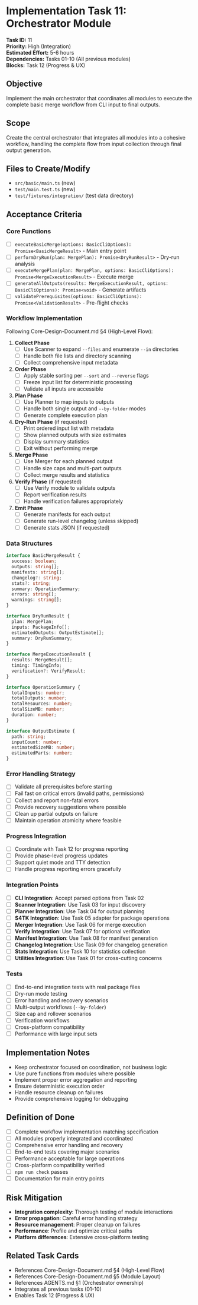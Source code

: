 # Implementation Task 11: Orchestrator Module

**Task ID:** 11  
**Priority:** High (Integration)  
**Estimated Effort:** 5-6 hours  
**Dependencies:** Tasks 01-10 (All previous modules)  
**Blocks:** Task 12 (Progress & UX)  

## Objective
Implement the main orchestrator that coordinates all modules to execute the complete basic merge workflow from CLI input to final outputs.

## Scope
Create the central orchestrator that integrates all modules into a cohesive workflow, handling the complete flow from input collection through final output generation.

## Files to Create/Modify
- `src/basic/main.ts` (new)
- `test/main.test.ts` (new)
- `test/fixtures/integration/` (test data directory)

## Acceptance Criteria

### Core Functions
- [ ] `executeBasicMerge(options: BasicCliOptions): Promise<BasicMergeResult>` - Main entry point
- [ ] `performDryRun(plan: MergePlan): Promise<DryRunResult>` - Dry-run analysis
- [ ] `executeMergePlan(plan: MergePlan, options: BasicCliOptions): Promise<MergeExecutionResult>` - Execute merge
- [ ] `generateAllOutputs(results: MergeExecutionResult, options: BasicCliOptions): Promise<void>` - Generate artifacts
- [ ] `validatePrerequisites(options: BasicCliOptions): Promise<ValidationResult>` - Pre-flight checks

### Workflow Implementation
Following Core-Design-Document.md §4 (High-Level Flow):

1. **Collect Phase**
   - [ ] Use Scanner to expand `--files` and enumerate `--in` directories
   - [ ] Handle both file lists and directory scanning
   - [ ] Collect comprehensive input metadata

2. **Order Phase**
   - [ ] Apply stable sorting per `--sort` and `--reverse` flags
   - [ ] Freeze input list for deterministic processing
   - [ ] Validate all inputs are accessible

3. **Plan Phase**
   - [ ] Use Planner to map inputs to outputs
   - [ ] Handle both single output and `--by-folder` modes
   - [ ] Generate complete execution plan

4. **Dry-Run Phase** (if requested)
   - [ ] Print ordered input list with metadata
   - [ ] Show planned outputs with size estimates
   - [ ] Display summary statistics
   - [ ] Exit without performing merge

5. **Merge Phase**
   - [ ] Use Merger for each planned output
   - [ ] Handle size caps and multi-part outputs
   - [ ] Collect merge results and statistics

6. **Verify Phase** (if requested)
   - [ ] Use Verify module to validate outputs
   - [ ] Report verification results
   - [ ] Handle verification failures appropriately

7. **Emit Phase**
   - [ ] Generate manifests for each output
   - [ ] Generate run-level changelog (unless skipped)
   - [ ] Generate stats JSON (if requested)

### Data Structures
```typescript
interface BasicMergeResult {
  success: boolean;
  outputs: string[];
  manifests: string[];
  changelog?: string;
  stats?: string;
  summary: OperationSummary;
  errors: string[];
  warnings: string[];
}

interface DryRunResult {
  plan: MergePlan;
  inputs: PackageInfo[];
  estimatedOutputs: OutputEstimate[];
  summary: DryRunSummary;
}

interface MergeExecutionResult {
  results: MergeResult[];
  timing: TimingInfo;
  verification?: VerifyResult;
}

interface OperationSummary {
  totalInputs: number;
  totalOutputs: number;
  totalResources: number;
  totalSizeMB: number;
  duration: number;
}

interface OutputEstimate {
  path: string;
  inputCount: number;
  estimatedSizeMB: number;
  estimatedParts: number;
}
```

### Error Handling Strategy
- [ ] Validate all prerequisites before starting
- [ ] Fail fast on critical errors (invalid paths, permissions)
- [ ] Collect and report non-fatal errors
- [ ] Provide recovery suggestions where possible
- [ ] Clean up partial outputs on failure
- [ ] Maintain operation atomicity where feasible

### Progress Integration
- [ ] Coordinate with Task 12 for progress reporting
- [ ] Provide phase-level progress updates
- [ ] Support quiet mode and TTY detection
- [ ] Handle progress reporting errors gracefully

### Integration Points
- [ ] **CLI Integration**: Accept parsed options from Task 02
- [ ] **Scanner Integration**: Use Task 03 for input discovery
- [ ] **Planner Integration**: Use Task 04 for output planning
- [ ] **S4TK Integration**: Use Task 05 adapter for package operations
- [ ] **Merger Integration**: Use Task 06 for merge execution
- [ ] **Verify Integration**: Use Task 07 for optional verification
- [ ] **Manifest Integration**: Use Task 08 for manifest generation
- [ ] **Changelog Integration**: Use Task 09 for changelog generation
- [ ] **Stats Integration**: Use Task 10 for statistics collection
- [ ] **Utilities Integration**: Use Task 01 for cross-cutting concerns

### Tests
- [ ] End-to-end integration tests with real package files
- [ ] Dry-run mode testing
- [ ] Error handling and recovery scenarios
- [ ] Multi-output workflows (`--by-folder`)
- [ ] Size cap and rollover scenarios
- [ ] Verification workflows
- [ ] Cross-platform compatibility
- [ ] Performance with large input sets

## Implementation Notes
- Keep orchestrator focused on coordination, not business logic
- Use pure functions from modules where possible
- Implement proper error aggregation and reporting
- Ensure deterministic execution order
- Handle resource cleanup on failures
- Provide comprehensive logging for debugging

## Definition of Done
- [ ] Complete workflow implementation matching specification
- [ ] All modules properly integrated and coordinated
- [ ] Comprehensive error handling and recovery
- [ ] End-to-end tests covering major scenarios
- [ ] Performance acceptable for large operations
- [ ] Cross-platform compatibility verified
- [ ] `npm run check` passes
- [ ] Documentation for main entry points

## Risk Mitigation
- **Integration complexity**: Thorough testing of module interactions
- **Error propagation**: Careful error handling strategy
- **Resource management**: Proper cleanup on failures
- **Performance**: Profile and optimize critical paths
- **Platform differences**: Extensive cross-platform testing

## Related Task Cards
- References Core-Design-Document.md §4 (High-Level Flow)
- References Core-Design-Document.md §5 (Module Layout)
- References AGENTS.md §1 (Orchestrator ownership)
- Integrates all previous tasks (01-10)
- Enables Task 12 (Progress & UX)
